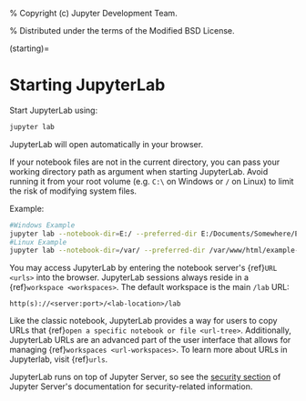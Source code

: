 % Copyright (c) Jupyter Development Team.

% Distributed under the terms of the Modified BSD License.

(starting)=

# Starting JupyterLab

Start JupyterLab using:

```bash
jupyter lab
```

JupyterLab will open automatically in your browser.

If your notebook files are not in the current directory, you can pass your working directory path as argument when starting JupyterLab. Avoid running it from your root volume (e.g. `C:\` on Windows or `/` on Linux) to limit the risk of modifying system files.

Example:

```bash
#Windows Example
jupyter lab --notebook-dir=E:/ --preferred-dir E:/Documents/Somewhere/Else
#Linux Example
jupyter lab --notebook-dir=/var/ --preferred-dir /var/www/html/example-app/
```

You may access JupyterLab by entering the notebook server's {ref}`URL <urls>`
into the browser. JupyterLab sessions always reside in a
{ref}`workspace <workspaces>`. The default workspace is the main `/lab` URL:

```none
http(s)://<server:port>/<lab-location>/lab
```

Like the classic notebook,
JupyterLab provides a way for users to copy URLs that
{ref}`open a specific notebook or file <url-tree>`. Additionally,
JupyterLab URLs are an advanced part of the user interface that allows for
managing {ref}`workspaces <url-workspaces>`. To learn more about URLs in
Jupyterlab, visit {ref}`urls`.

JupyterLab runs on top of Jupyter Server, so see the [security
section](https://jupyter-server.readthedocs.io/en/latest/operators/security.html)
of Jupyter Server's documentation for security-related information.
